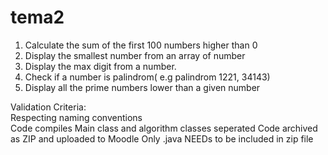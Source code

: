 # tema2
1. Calculate the sum of the first 100 numbers higher than 0  
2. Display the smallest number from an array of number  
3. Display the max digit from a number.  
4. Check if a number is palindrom( e.g palindrom 1221, 34143)  
5. Display all the prime numbers lower than a given number    

Validation Criteria:  
Respecting naming conventions  
Code compiles 
Main class and algorithm classes seperated 
Code archived as ZIP and uploaded to Moodle 
Only .java NEEDs to be included in zip file
